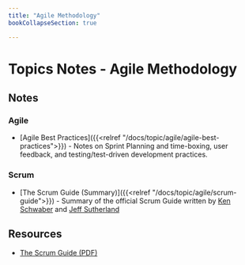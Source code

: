 ```yaml
---
title: "Agile Methodology"
bookCollapseSection: true

---
```

# Topics Notes - Agile Methodology

## Notes

### Agile

- [Agile Best Practices]({{<relref "/docs/topic/agile/agile-best-practices">}}) - Notes on Sprint Planning and time-boxing, user feedback, and testing/test-driven development practices.

### Scrum

- [The Scrum Guide (Summary)]({{<relref "/docs/topic/agile/scrum-guide">}}) - Summary of the official Scrum Guide written by [Ken Schwaber](https://www.scrumguides.org/ken.html) and [Jeff Sutherland](https://www.scrumguides.org/jeff.html)

## Resources

- [The Scrum Guide (PDF)](https://scrumguides.org/docs/scrumguide/v2017/2017-Scrum-Guide-US.pdf )
